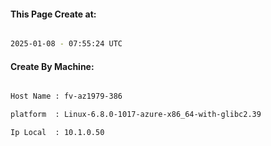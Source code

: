 
   
#### This Page Create at:

```bash

2025-01-08 - 07:55:24 UTC

```

#### Create By Machine:

```bash

Host Name : fv-az1979-386

platform  : Linux-6.8.0-1017-azure-x86_64-with-glibc2.39

Ip Local  : 10.1.0.50

```

